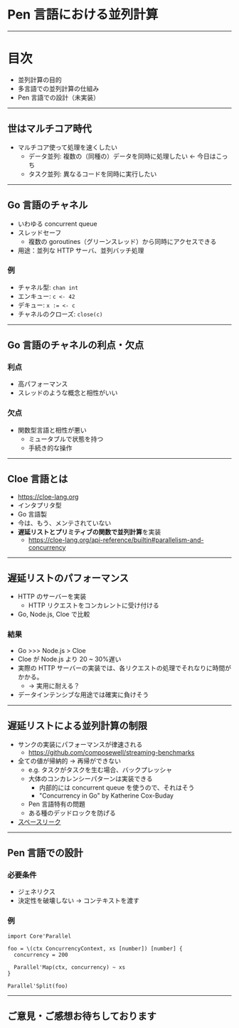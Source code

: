 # Pen 言語における並列計算

---

# 目次

- 並列計算の目的
- 多言語での並列計算の仕組み
- Pen 言語での設計（未実装）

---

## 世はマルチコア時代

- マルチコア使って処理を速くしたい
  - データ並列: 複数の（同種の）データを同時に処理したい <- 今日はこっち
  - タスク並列: 異なるコードを同時に実行したい

---

## Go 言語のチャネル

- いわゆる concurrent queue
- スレッドセーフ
  - 複数の goroutines（グリーンスレッド）から同時にアクセスできる
- 用途：並列な HTTP サーバ、並列バッチ処理

### 例

- チャネル型: `chan int`
- エンキュー: `c <- 42`
- デキュー: `x := <- c`
- チャネルのクローズ: `close(c)`

---

## Go 言語のチャネルの利点・欠点

### 利点

- 高パフォーマンス
- スレッドのような概念と相性がいい

### 欠点

- 関数型言語と相性が悪い
  - ミュータブルで状態を持つ
  - 手続き的な操作

---

## Cloe 言語とは

- https://cloe-lang.org
- インタプリタ型
- Go 言語製
- 今は、もう、メンテされていない
- **遅延リストとプリミティブの関数で並列計算**を実装
  - https://cloe-lang.org/api-reference/builtin#parallelism-and-concurrency

---

## 遅延リストのパフォーマンス

- HTTP のサーバーを実装
  - HTTP リクエストをコンカレントに受け付ける
- Go, Node.js, Cloe で比較

### 結果

- Go >>> Node.js > Cloe
- Cloe が Node.js より 20 ~ 30%遅い
- 実際の HTTP サーバーの実装では、各リクエストの処理でそれなりに時間がかかる。
  - -> 実用に耐える？
- データインテンシブな用途では確実に負けそう

---

## 遅延リストによる並列計算の制限

- サンクの実装にパフォーマンスが律速される
  - https://github.com/composewell/streaming-benchmarks
- 全ての値が帰納的 -> 再帰ができない
  - e.g. タスクがタスクを生む場合、バックプレッシャ
  - 大体のコンカレンシーパターンは実装できる
    - 内部的には concurrent queue を使うので、それはそう
    - "Concurrency in Go" by Katherine Cox-Buday
  - Pen 言語特有の問題
  - ある種のデッドロックを防げる
- [スペースリーク](https://wiki.haskell.org/Space_leak)

---

## Pen 言語での設計

### 必要条件

- ジェネリクス
- 決定性を破壊しない -> コンテキストを渡す

### 例

```pen
import Core'Parallel

foo = \(ctx ConcurrencyContext, xs [number]) [number] {
  concurrency = 200

  Parallel'Map(ctx, concurrency) ~ xs
}
```

```pen
Parallel'Split(foo)
```

---

## ご意見・ご感想お待ちしております
